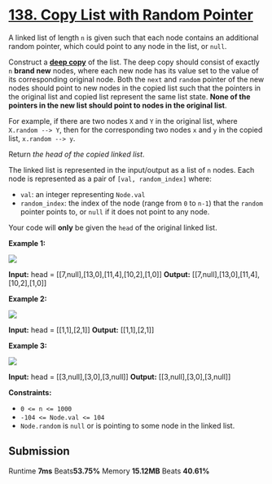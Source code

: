 # [138. Copy List with Random Pointer](https://leetcode.com/problems/copy-list-with-random-pointer/)

A linked list of length  `n`  is given such that each node contains an additional random pointer, which could point to any node in the list, or  `null`.

Construct a  [**deep copy**](https://en.wikipedia.org/wiki/Object_copying#Deep_copy)  of the list. The deep copy should consist of exactly  `n`  **brand new**  nodes, where each new node has its value set to the value of its corresponding original node. Both the  `next`  and  `random`  pointer of the new nodes should point to new nodes in the copied list such that the pointers in the original list and copied list represent the same list state.  **None of the pointers in the new list should point to nodes in the original list**.

For example, if there are two nodes  `X`  and  `Y`  in the original list, where  `X.random --> Y`, then for the corresponding two nodes  `x`  and  `y`  in the copied list,  `x.random --> y`.

Return  _the head of the copied linked list_.

The linked list is represented in the input/output as a list of  `n`  nodes. Each node is represented as a pair of  `[val, random_index]`  where:

-   `val`: an integer representing  `Node.val`
-   `random_index`: the index of the node (range from  `0`  to  `n-1`) that the  `random`  pointer points to, or  `null`  if it does not point to any node.

Your code will  **only**  be given the  `head`  of the original linked list.

**Example 1:**

![](https://assets.leetcode.com/uploads/2019/12/18/e1.png)

**Input:** head = [[7,null],[13,0],[11,4],[10,2],[1,0]]
**Output:** [[7,null],[13,0],[11,4],[10,2],[1,0]]

**Example 2:**

![](https://assets.leetcode.com/uploads/2019/12/18/e2.png)

**Input:** head = [[1,1],[2,1]]
**Output:** [[1,1],[2,1]]

**Example 3:**

**![](https://assets.leetcode.com/uploads/2019/12/18/e3.png)**

**Input:** head = [[3,null],[3,0],[3,null]]
**Output:** [[3,null],[3,0],[3,null]]

**Constraints:**

-   `0 <= n <= 1000`
-   `-104 <= Node.val <= 104`
-   `Node.random`  is  `null`  or is pointing to some node in the linked list.



## Submission 


Runtime **7ms**  Beats**53.75%**
Memory **15.12MB**  Beats **40.61%**